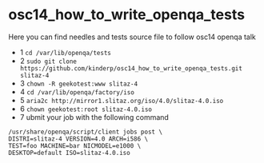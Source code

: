 # osc14_how_to_write_openqa_tests
Here you can find needles and tests source file to follow osc14 openqa talk

- 1 `cd /var/lib/openqa/tests`
- 2 `sudo git clone https://github.com/kinderp/osc14_how_to_write_openqa_tests.git slitaz-4`
- 3 `chown -R geekotest:www slitaz-4`
- 4 `cd /var/lib/openqa/factory/iso`
- 5 `aria2c http://mirror1.slitaz.org/iso/4.0/slitaz-4.0.iso`
- 6 `chown geekotest:root slitaz-4.0.iso`
- 7 ubmit your job with the following command

```
/usr/share/openqa/script/client jobs post \
DISTRI=slitaz-4 VERSION=4.0 ARCH=i586 \
TEST=foo MACHINE=bar NICMODEL=e1000 \
DESKTOP=default ISO=slitaz-4.0.iso
```
